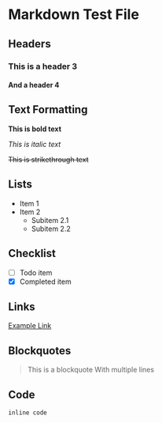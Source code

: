 # Markdown Test File

## Headers

### This is a header 3

#### And a header 4

## Text Formatting

**This is bold text**

_This is italic text_

~~This is strikethrough text~~

## Lists

- Item 1
- Item 2
  - Subitem 2.1
  - Subitem 2.2

## Checklist


- [ ] Todo item
- [x] Completed item

## Links

[Example Link](https://example.com)

## Blockquotes

> This is a blockquote
> With multiple lines

## Code

`inline code`